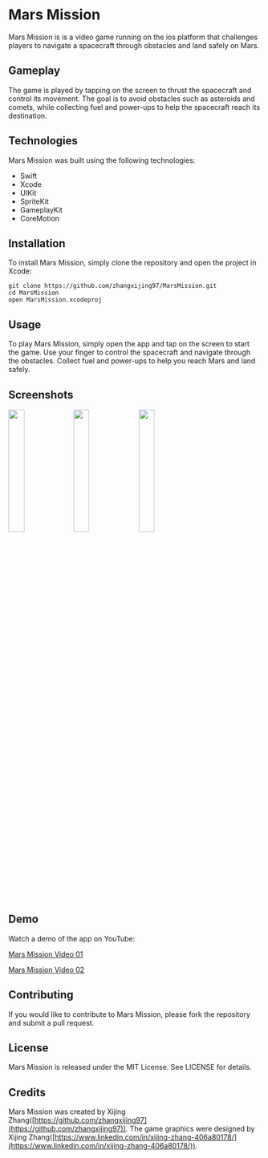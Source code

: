 # Mars Mission

Mars Mission is is a video game running on the ios platform that challenges players to navigate a spacecraft through obstacles and land safely on Mars.

## Gameplay

The game is played by tapping on the screen to thrust the spacecraft and control its movement. The goal is to avoid obstacles such as asteroids and comets, while collecting fuel and power-ups to help the spacecraft reach its destination.

## Technologies

Mars Mission was built using the following technologies:

- Swift
- Xcode
- UIKit
- SpriteKit
- GameplayKit
- CoreMotion

## Installation

To install Mars Mission, simply clone the repository and open the project in Xcode:
```
git clone https://github.com/zhangxijing97/MarsMission.git
cd MarsMission
open MarsMission.xcodeproj
```

## Usage

To play Mars Mission, simply open the app and tap on the screen to start the game. Use your finger to control the spacecraft and navigate through the obstacles. Collect fuel and power-ups to help you reach Mars and land safely.

## Screenshots

<p float="left">
   <img src="https://github.com/zhangxijing97/MarsMission/blob/main/Screenshots/IMG_1543.PNG" width=25% height=25%>  
   <img src="https://github.com/zhangxijing97/MarsMission/blob/main/Screenshots/IMG_4840.PNG" width=25% height=25%>
   <img src="https://github.com/zhangxijing97/MarsMission/blob/main/Screenshots/IMG_4834.PNG" width=25% height=25%>
</p>

## Demo
Watch a demo of the app on YouTube:

[Mars Mission Video 01](https://www.youtube.com/shorts/-Z9S8dimUAo)

[Mars Mission Video 02](https://www.youtube.com/shorts/5gJF1f3nCzs)

## Contributing

If you would like to contribute to Mars Mission, please fork the repository and submit a pull request.

## License

Mars Mission is released under the MIT License. See LICENSE for details.

## Credits

Mars Mission was created by Xijing Zhang([https://github.com/zhangxijing97](https://github.com/zhangxijing97)). The game graphics were designed by Xijing Zhang([https://www.linkedin.com/in/xijing-zhang-406a80178/](https://www.linkedin.com/in/xijing-zhang-406a80178/)).
